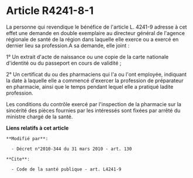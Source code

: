 # Article R4241-8-1

La personne qui revendique le bénéfice de l'article L. 4241-9 adresse à cet effet une demande en double exemplaire au
directeur général de l'agence régionale de santé de la région dans laquelle elle exerce ou a exercé en dernier lieu sa
profession.A sa demande, elle joint : 

1° Un extrait d'acte de naissance ou une copie de la carte nationale d'identité ou du passeport en cours de validité ; 

2° Un certificat du ou des pharmaciens qui l'a ou l'ont employée, indiquant la date à laquelle elle a commencé d'exercer la
profession de préparateur en pharmacie, ainsi que le temps pendant lequel elle a pratiqué ladite profession. 

Les conditions du contrôle exercé par l'inspection de la pharmacie sur la sincérité des pièces fournies par les intéressés
sont fixées par arrêté du ministre chargé de la santé.

**Liens relatifs à cet article**

	**Modifié par**:

	  - Décret n°2010-344 du 31 mars 2010 - art. 130

	**Cite**:

	  - Code de la santé publique - art. L4241-9
